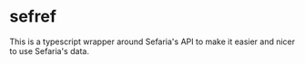 # sefref
This is a typescript wrapper around Sefaria's API to make it easier and nicer to use Sefaria's data.
